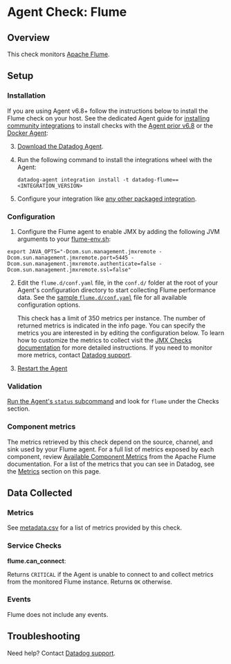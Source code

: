# Agent Check: Flume

## Overview

This check monitors [Apache Flume][1].

## Setup

### Installation

If you are using Agent v6.8+ follow the instructions below to install the Flume check on your host. See the dedicated Agent guide for [installing community integrations][2] to install checks with the [Agent prior v6.8][3] or the [Docker Agent][4]:

3. [Download the Datadog Agent][5].

2. Run the following command to install the integrations wheel with the Agent:

   ```shell
   datadog-agent integration install -t datadog-flume==<INTEGRATION_VERSION>
   ```
   
3. Configure your integration like [any other packaged integration][6].

### Configuration

1. Configure the Flume agent to enable JMX by adding the following JVM arguments to your [flume-env.sh][7]: 

```
export JAVA_OPTS="-Dcom.sun.management.jmxremote -Dcom.sun.management.jmxremote.port=5445 -Dcom.sun.management.jmxremote.authenticate=false -Dcom.sun.management.jmxremote.ssl=false"

```

2. Edit the `flume.d/conf.yaml` file, in the `conf.d/` folder at the root of your
   Agent's configuration directory to start collecting Flume performance data.
   See the [sample `flume.d/conf.yaml`][8] file for all available configuration options.

   This check has a limit of 350 metrics per instance. The number of returned metrics is indicated in the info page.
   You can specify the metrics you are interested in by editing the configuration below.
   To learn how to customize the metrics to collect visit the [JMX Checks documentation][9] for more detailed instructions.
   If you need to monitor more metrics, contact [Datadog support][10].

3. [Restart the Agent][11]

### Validation

[Run the Agent's `status` subcommand][12] and look for `flume` under the Checks section.

### Component metrics

The metrics retrieved by this check depend on the source, channel, and sink used by your Flume agent. For a full list of metrics exposed by each component, review [Available Component Metrics][11] from the Apache Flume documentation. For a list of the metrics that you can see in Datadog, see the [Metrics](#metrics) section on this page.

## Data Collected

### Metrics

See [metadata.csv][13] for a list of metrics provided by this check.

### Service Checks

**flume.can_connect**:

Returns `CRITICAL` if the Agent is unable to connect to and collect metrics from the monitored Flume instance. Returns `OK` otherwise.

### Events

Flume does not include any events.

## Troubleshooting

Need help? Contact [Datadog support][10].


[1]: https://flume.apache.org/
[2]: https://docs.datadoghq.com/agent/guide/community-integrations-installation-with-docker-agent/
[3]: https://docs.datadoghq.com/agent/guide/community-integrations-installation-with-docker-agent/?tab=agentpriorto68
[4]: https://docs.datadoghq.com/agent/guide/community-integrations-installation-with-docker-agent/?tab=docker
[5]: https://app.datadoghq.com/account/settings#agent
[6]: https://docs.datadoghq.com/getting_started/integrations/
[7]: https://flume.apache.org/FlumeUserGuide.html#jmx-reporting
[8]: https://github.com/DataDog/integrations-extras/blob/master/flume/datadog_checks/flume/data/conf.yaml.example
[9]: https://docs.datadoghq.com/integrations/java/
[10]: https://docs.datadoghq.com/help/
[11]: https://docs.datadoghq.com/agent/guide/agent-commands/#start-stop-and-restart-the-agent
[12]: https://docs.datadoghq.com/agent/guide/agent-commands/#agent-status-and-information
[13]: https://github.com/DataDog/integrations-extras/blob/master/flume/metadata.csv
[14]: https://flume.apache.org/FlumeUserGuide.html#available-component-metrics
